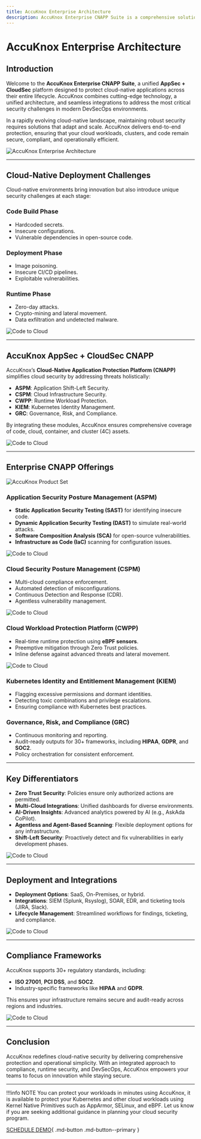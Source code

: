 ```yaml
---
title: AccuKnox Enterprise Architecture
description: AccuKnox Enterprise CNAPP Suite is a comprehensive solution for cloud-native application protection. AccuKnox is designed to offer end-to-end security throughout the software development lifecycle, integrating various security measures to ensure robust defense across all deployment phases.
---
```


# AccuKnox Enterprise Architecture

## Introduction

Welcome to the **AccuKnox Enterprise CNAPP Suite**, a unified **AppSec + CloudSec** platform designed to protect cloud-native applications across their entire lifecycle. AccuKnox combines cutting-edge technology, a unified architecture, and seamless integrations to address the most critical security challenges in modern DevSecOps environments.

In a rapidly evolving cloud-native landscape, maintaining robust security requires solutions that adapt and scale. AccuKnox delivers end-to-end protection, ensuring that your cloud workloads, clusters, and code remain secure, compliant, and operationally efficient.

![AccuKnox Enterprise Architecture](/introduction/images/accuknox-architecture.png)

---

## Cloud-Native Deployment Challenges

Cloud-native environments bring innovation but also introduce unique security challenges at each stage:

### Code Build Phase

- Hardcoded secrets.
- Insecure configurations.
- Vulnerable dependencies in open-source code.

### Deployment Phase

- Image poisoning.
- Insecure CI/CD pipelines.
- Exploitable vulnerabilities.

### Runtime Phase

- Zero-day attacks.
- Crypto-mining and lateral movement.
- Data exfiltration and undetected malware.

![Code to Cloud](/getting-started/images/code-to-cloud.png)

---

## AccuKnox AppSec + CloudSec CNAPP

AccuKnox’s **Cloud-Native Application Protection Platform (CNAPP)** simplifies cloud security by addressing threats holistically:

- **ASPM**: Application Shift-Left Security.
- **CSPM**: Cloud Infrastructure Security.
- **CWPP**: Runtime Workload Protection.
- **KIEM**: Kubernetes Identity Management.
- **GRC**: Governance, Risk, and Compliance.

By integrating these modules, AccuKnox ensures comprehensive coverage of code, cloud, container, and cluster (4C) assets.

![Code to Cloud](/getting-started/images/accuknox-arch/1.png)

---

## Enterprise CNAPP Offerings

![AccuKnox Product Set](/introduction/images/gartner-cnapp-site.png)

### Application Security Posture Management (ASPM)

- **Static Application Security Testing (SAST)** for identifying insecure code.
- **Dynamic Application Security Testing (DAST)** to simulate real-world attacks.
- **Software Composition Analysis (SCA)** for open-source vulnerabilities.
- **Infrastructure as Code (IaC)** scanning for configuration issues.

![Code to Cloud](/getting-started/images/accuknox-arch/3.png)

### Cloud Security Posture Management (CSPM)

- Multi-cloud compliance enforcement.
- Automated detection of misconfigurations.
- Continuous Detection and Response (CDR).
- Agentless vulnerability management.

![Code to Cloud](/getting-started/images/accuknox-arch/4.png)

### Cloud Workload Protection Platform (CWPP)

- Real-time runtime protection using **eBPF sensors**.
- Preemptive mitigation through Zero Trust policies.
- Inline defense against advanced threats and lateral movement.

![Code to Cloud](/getting-started/images/accuknox-arch/5.png)

### Kubernetes Identity and Entitlement Management (KIEM)

- Flagging excessive permissions and dormant identities.
- Detecting toxic combinations and privilege escalations.
- Ensuring compliance with Kubernetes best practices.

### Governance, Risk, and Compliance (GRC)

- Continuous monitoring and reporting.
- Audit-ready outputs for 30+ frameworks, including **HIPAA**, **GDPR**, and **SOC2**.
- Policy orchestration for consistent enforcement.

---

## Key Differentiators

- **Zero Trust Security**: Policies ensure only authorized actions are permitted.
- **Multi-Cloud Integrations**: Unified dashboards for diverse environments.
- **AI-Driven Insights**: Advanced analytics powered by AI (e.g., AskAda CoPilot).
- **Agentless and Agent-Based Scanning**: Flexible deployment options for any infrastructure.
- **Shift-Left Security**: Proactively detect and fix vulnerabilities in early development phases.

![Code to Cloud](/getting-started/images/accuknox-arch/6.png)

---

## Deployment and Integrations

- **Deployment Options**: SaaS, On-Premises, or hybrid.
- **Integrations**: SIEM (Splunk, Rsyslog), SOAR, EDR, and ticketing tools (JIRA, Slack).
- **Lifecycle Management**: Streamlined workflows for findings, ticketing, and compliance.

![Code to Cloud](/getting-started/images/accuknox-arch/2.png)

---

## Compliance Frameworks

AccuKnox supports 30+ regulatory standards, including:

- **ISO 27001**, **PCI DSS**, and **SOC2**.
- Industry-specific frameworks like **HIPAA** and **GDPR**.

This ensures your infrastructure remains secure and audit-ready across regions and industries.

![Code to Cloud](/getting-started/images/accuknox-arch/7.png)

---

## Conclusion

AccuKnox redefines cloud-native security by delivering comprehensive protection and operational simplicity. With an integrated approach to compliance, runtime security, and DevSecOps, AccuKnox empowers your teams to focus on innovation while staying secure.

---

!!!info NOTE
    You can protect your workloads in minutes using AccuKnox, it is available to protect your Kubernetes and other cloud workloads using Kernel Native Primitives such as AppArmor, SELinux, and eBPF. Let us know if you are seeking additional guidance in planning your cloud security program.

[SCHEDULE DEMO](https://www.accuknox.com/contact-us){ .md-button .md-button--primary }
